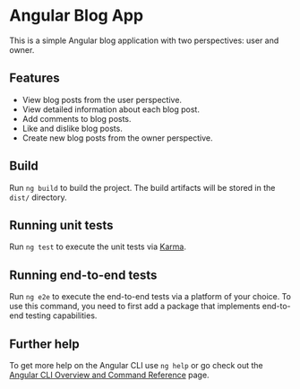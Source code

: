 # Angular Blog App

This is a simple Angular blog application with two perspectives: user and owner.

## Features

- View blog posts from the user perspective.
- View detailed information about each blog post.
- Add comments to blog posts.
- Like and dislike blog posts.
- Create new blog posts from the owner perspective.

## Build

Run `ng build` to build the project. The build artifacts will be stored in the `dist/` directory.

## Running unit tests

Run `ng test` to execute the unit tests via [Karma](https://karma-runner.github.io).

## Running end-to-end tests

Run `ng e2e` to execute the end-to-end tests via a platform of your choice. To use this command, you need to first add a package that implements end-to-end testing capabilities.

## Further help

To get more help on the Angular CLI use `ng help` or go check out the [Angular CLI Overview and Command Reference](https://angular.io/cli) page.
